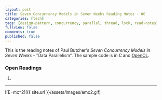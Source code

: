 ```yaml
---
layout: post
title: Seven Concurrency Models in Seven Weeks Reading Notes - 06
categories: [tech]
tags: [design-pattern, concurrency, parallel, thread, lock, read-notes]
fullview: false
comments: true
published: false
---
```


This is the reading notes of Paul Butcher's *Seven Concurrency Models in Seven Weeks* - "Data Parallelism". The sample code is in C and [OpenCL](https://www.khronos.org/opencl/).



### Open Readings
1. 

---
![E=mc^2]({{ site.url }}/assets/images/emc2.gif)